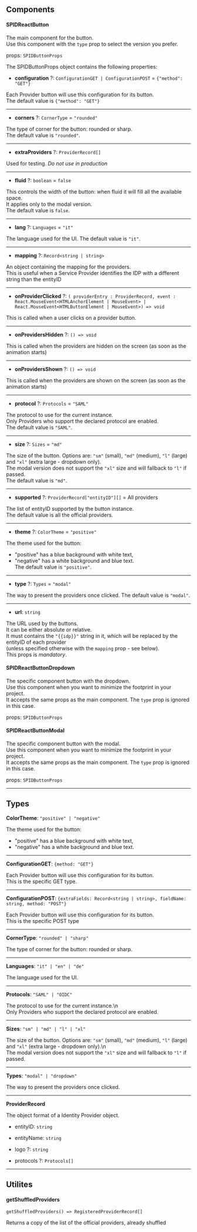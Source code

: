 
## Components

#### SPIDReactButton

The main component for the button.  
Use this component with the `type` prop to select the version you prefer.

props: `SPIDButtonProps`

The SPIDButtonProps object contains the following properties:

* **configuration** ?: `ConfigurationGET | ConfigurationPOST` = `{"method": "GET"}`


Each Provider button will use this configuration for its button.  
The default value is `{"method": "GET"}`

___

* **corners** ?: `CornerType` = `"rounded"`


The type of corner for the button: rounded or sharp.  
The default value is `"rounded"`.

___

* **extraProviders** ?: `ProviderRecord[]`  

Used for testing. *Do not use in production*

___

* **fluid** ?: `boolean` = `false`


This controls the width of the button: when fluid it will fill all the available space.  
It applies only to the modal version.  
The default value is `false`.

___

* **lang** ?: `Languages` = `"it"`


The language used for the UI. The default value is `"it"`.

___

* **mapping** ?: `Record<string | string>`  

An object containing the mapping for the providers.  
This is useful when a Service Provider identifies the IDP with a different string than the entityID

___

* **onProviderClicked** ?: `(
providerEntry : ProviderRecord,
event : React.MouseEvent<HTMLAnchorElement | MouseEvent> | React.MouseEvent<HTMLButtonElement | MouseEvent>) => void`  

This is called when a user clicks on a provider button.

___

* **onProvidersHidden** ?: `() => void`  

This is called when the providers are hidden on the screen (as soon as the animation starts)

___

* **onProvidersShown** ?: `() => void`  

This is called when the providers are shown on the screen (as soon as the animation starts)

___

* **protocol** ?: `Protocols` = `"SAML"`


The protocol to use for the current instance.  
Only Providers who support the declared protocol are enabled.  
The default value is `"SAML"`.

___

* **size** ?: `Sizes` = `"md"`


The size of the button. Options are: `"sm"` (small), `"md"` (medium), `"l"` (large) and `"xl"` (extra large - dropdown only).  
The modal version does not support the `"xl"` size and will fallback to `"l"` if passed.  
The default value is `"md"`.

___

* **supported** ?: `ProviderRecord["entityID"][]` = All providers


The list of entityID supported by the button instance.  
The default value is all the official providers.

___

* **theme** ?: `ColorTheme` = `"positive"`


The theme used for the button:  
* "positive" has a blue background with white text,  
* "negative" has a white background and blue text.  
The default value is `"positive"`.

___

* **type** ?: `Types` = `"modal"`


The way to present the providers once clicked. The default value is `"modal"`.

___

* **url**: `string`  

The URL used by the buttons.  
It can be either absolute or relative.  
It must contains the `"{{idp}}"` string in it, which will be replaced by the entityID of each provider  
(unless specified otherwise with the `mapping` prop - see below).  
This props is *mandatory*.


#### SPIDReactButtonDropdown

The specific component button with the dropdown.  
Use this component when you want to minimize the footprint in your project.  
It accepts the same props as the main component. The `type` prop is ignored in this case.

props: `SPIDButtonProps`




#### SPIDReactButtonModal

The specific component button with the modal.  
Use this component when you want to minimize the footprint in your project.  
It accepts the same props as the main component. The `type` prop is ignored in this case.

props: `SPIDButtonProps`





___


## Types

**ColorTheme**: `"positive" | "negative"`  

The theme used for the button:  
* "positive" has a blue background with white text,  
* "negative" has a white background and blue text.

___

**ConfigurationGET**: `{method: "GET"}`  

Each Provider button will use this configuration for its button.  
This is the specific GET type.

___

**ConfigurationPOST**: `{extraFields: Record<string | string>, fieldName: string, method: "POST"}`  

Each Provider button will use this configuration for its button.  
This is the specific POST type

___

**CornerType**: `"rounded" | "sharp"`  

The type of corner for the button: rounded or sharp.

___

**Languages**: `"it" | "en" | "de"`  

The language used for the UI.

___

**Protocols**: `"SAML" | "OIDC"`  

The protocol to use for the current instance.\n  
Only Providers who support the declared protocol are enabled.

___

**Sizes**: `"sm" | "md" | "l" | "xl"`  

The size of the button. Options are: `"sm"` (small), `"md"` (medium), `"l"` (large) and `"xl"` (extra large - dropdown only).\n  
The modal version does not support the `"xl"` size and will fallback to `"l"` if passed.

___

**Types**: `"modal" | "dropdown"`  

The way to present the providers once clicked.


___


**ProviderRecord**

The object format of a Identity Provider object.

* entityID: `string`  


* entityName: `string`  


* logo ?: `string`  


* protocols ?: `Protocols[]`  




___


## Utilites

#### getShuffledProviders


`getShuffledProviders() => RegisteredProviderRecord[]`

Returns a copy of the list of the official providers, already shuffled


